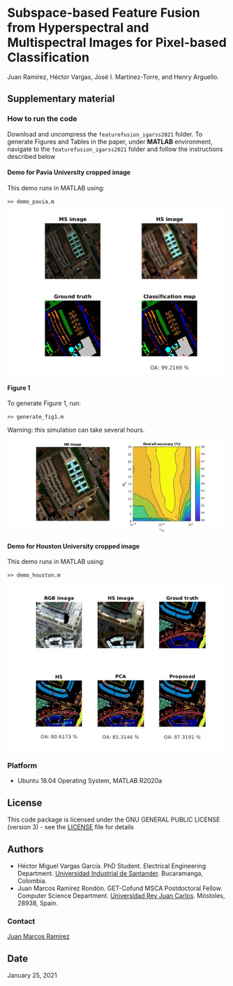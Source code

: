 # Subspace-based Feature Fusion from Hyperspectral and Multispectral Images for Pixel-based Classification

Juan Ramírez, Héctor Vargas, José I. Martínez-Torre, and Henry Arguello.

## Supplementary material

### How to run the code

Download and uncompress the `featurefusion_igarss2021` folder. To generate Figures and Tables in the paper, under **MATLAB** environment, navigate to the `featurefusion_igarss2021` folder and follow the instructions described below

#### Demo for Pavia University cropped image

This demo runs in MATLAB using: 

	>> demo_pavia.m

![Demo image](https://github.com/JuanMarcosRamirez/featurefusion_igarss2021/blob/main/images/demo_image.jpg?raw=true "Demo image")

#### Figure 1

To generate Figure 1, run: 

	>> generate_fig1.m

Warning: this simulation can take several hours.

![Demo image](https://github.com/JuanMarcosRamirez/featurefusion_igarss2021/blob/main/images/fig1_image.jpg?raw=true "Figure 1")


#### Demo for Houston University cropped image

This demo runs in MATLAB using: 

	>> demo_houston.m

![Demo image](https://github.com/JuanMarcosRamirez/featurefusion_igarss2021/blob/main/images/demo_houston.jpg?raw=true "Demo houston")

### Platform

* Ubuntu 18.04 Operating System, MATLAB R2020a


## License

This code package is licensed under the GNU GENERAL PUBLIC LICENSE (version 3) - see the [LICENSE](LICENSE) file for details

## Authors

* Héctor Miguel Vargas García. PhD Student. Electrical Engineering Department. [Universidad Industrial de Santander](http://www.uis.edu.co). Bucaramanga, Colombia.
* Juan Marcos Ramírez Rondón. GET-Cofund MSCA Postdoctoral Fellow. Computer Science Department. [Universidad Rey Juan Carlos](http://www.urjc.es). Móstoles, 28938, Spain. 

### Contact

[Juan Marcos Ramirez](juanmarcos.ramirez@ujrc.es)

## Date

January 25, 2021

